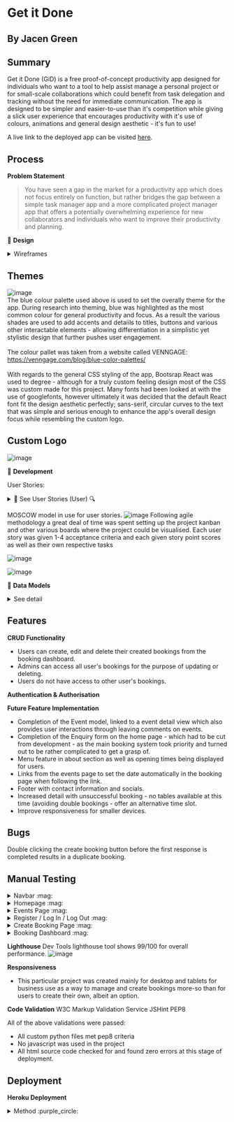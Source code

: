 # Get it Done
## By Jacen Green

## Summary
Get it Done (GiD) is a free proof-of-concept productivity app designed for individuals who want to a tool to help assist manage a personal project or for small-scale collaborations which could benefit from task delegation and tracking without the need for immediate communication. The app is designed to be simpler and easier-to-use than it's competition while giving a slick user experience that encourages productivity with it's use of colours, animations and general design aesthetic - it's fun to use!

A live link to the deployed app can be visited [here](https://tipple-and-tail-7dca6c4d30d7.herokuapp.com/).

## Process

**Problem Statement**
> You have seen a gap in the market for a productivity app which does not focus entirely on function, but rather bridges the gap between a simple task manager app and a more complicated project manager app that offers a potentially overwhelming experience for new collaborators and individuals who want to improve their productivity and planning.

💠 **Design**
<details>
 <summary> Wireframes</summary>
 
 ### Low fidelity wireframing -> Balsamiq
 Low fidelity wireframes were created using Balsamiq to touch upon all aspects of the app's deisgn requirements.
 <br>
 <br>
 <br>
 <br>

 **Home Page: Intro splash screen**
 ![image](https://github.com/user-attachments/assets/f87c3632-65ee-47b6-b900-865d0749d827)
 The initial thought process was to create a stylistic and clean looking home 'splash' screen, not dissimilar to a game loading screen - the 
 goal being to immediately engage the user and hook their attention by inducing a sense of wonder.
 <br>
 <br>
 Blue arrows indicate animation directions; The Page will start with the site logo loaded, which will split into to halves and reveal the 
 name of the site, before continuing it's animation by highlighting and revealing directive text to motivate the user. Afterwards the logo 
 and text will transition off the screen into the login screen.
 <br>
 <br>
 The app would mostly remain consistent from desktop to tablet screens, and have layout changes for mobile devices - in this case the edges 
 of the logo would dissapear off the edge of the screen after splitting.
 <br>
 <br>
 <br>
 <br>

 **Login screen (home page)**
 ![image](https://github.com/user-attachments/assets/b8abeac1-eb97-48b7-b7f3-8a100d1ed534)
 [The login screen which the home screen 'rests' on after the completed animation] A simple login screen with minimal elements focuses the 
 user on their only real next step, since a login is required to use the site.
 <br>
 <br>
 If a user is already logged in or has an existing login token which has not expired, then the animations would play out before transitioning 
 to the Epics page. If a new account needs to be registered then the login screen will transition to a similar register screen after clicking 
 the button.
 <br>
 <br>
 <br>
 <br>

 **Epics page (Get Started)**
 ![image](https://github.com/user-attachments/assets/6c139a08-b133-4319-9db5-0499c49bfe23)
 If no Epics have yet been created then the user would be shown the above page. Clicking on [get started] will continue to the create Epics 
 page where information can be added and tasks can be created.
 <br>
 <br>
 <br>
 <br>

 **Epics page (display panel)**
 ![image](https://github.com/user-attachments/assets/b36c0ced-92ac-40f2-b053-d2b3b1490695)
 If data exists for epics on the database then the Epics card panel will display with some summary information as well as the chosen image 
 for the Epic. Users would be able to scroll through more cards if the maximum page display for cards is exceeded. From here Epics can be 
 selected to be redirected to the Tasks page, or by clicking an edit icon the Epic View page will be shown where CRUD functionality can be 
 actioned provided superuser access is granted.
 <br>
 <br>
 On mobile devices this would display in a list format instead to save space.
 <br>
 <br>
 <br>
 <br>
 
 **Tasks page (display panel)**
 ![image](https://github.com/user-attachments/assets/278dc298-01c3-4464-a4ee-71ea78332012)
 The task version of the Epics page, showing once an Epic has been selected. Here Task summary information is shown and tasks can be selected 
 to either be viewed in detail or, given appropriate access, updated or deleted after confirmation from the superuser.
 <br>
 <br>
 <br>
 <br>

 **Epic/Task View page**
 ![image](https://github.com/user-attachments/assets/d5752993-dec8-469f-bf9e-91efa599bc0f)
 This view page is where users can carry out CRUD actions or view a given card in further detail.
 <br>
 <br>
 <br>
 <br>

 **Profile page**
 ![image](https://github.com/user-attachments/assets/9f703d87-ce30-44a4-9ba8-686ef3465dfe)
 For a small amount of user customisation, a profile page will also exist. Here users can add personal information about themselves and add a 
 profile image/avatar that other collaborators will see as assignees on Tasks and Epics. The page would also show some statistics, for 
 example how many Tasks have been assigned to them. Additionally, a Profile List page would also be added so that users can view all other 
 collaborators involved with the project.

</details>

## Themes
![image](https://github.com/user-attachments/assets/a8605fd8-ce9c-41a1-9c29-61c54621fd54)
<br>
The blue colour palette used above is used to set the overally theme for the app. During research into theming, blue was highlighted as the most common colour for general productivity and focus. As a result the various shades are used to add accents and detaiils to titles, buttons and various other interactable elements - allowing differentiation in a simplistic yet stylistic design that further pushes user engagement.
<br>
<br>
The colour pallet was taken from a website called VENNGAGE: https://venngage.com/blog/blue-color-palettes/
<br>
<br>
With regards to the general CSS styling of the app, Bootsrap React was used to degree - although for a truly custom feeling design most of the CSS was custom made for this project. Many fonts had been looked at with the use of googlefonts, however ultimately it was decided that the default React font fit the design aesthetic perfectly; sans-serif, circular curves to the text that was simple and serious enough to enhance the app's overall design focus while resembling the custom logo.

## Custom Logo
![image](https://github.com/user-attachments/assets/fac1b3f3-8542-4a9f-9167-87846bcac54f)


💠 **Development**

User Stories:
<details>
 <summary>🔵 See User Stories (User) 🔍</summary>
 
- [US01] 🔵 As a user, I want to quickly log in,<br>
  so that I can immediately carry on where I left off.
  
- [US02] 🔵 As a user, I want to create tasks for a given project,<br>
  so that I can plan it out.
  
- [US03] 🔵 As a user, I want to catagorise my tasks,<br>
  so that I prioritise more important work.
  
- [US04] 🔵 As a user, I want to assign fellow collaborators to certain tasks,<br>
  so that I can delegate and complete a project more efficiently.
  
- [US05] 🔵 As a user, I want to mark a given task as complete,<br>
  so that I can track the overall progress of my project.
  
- [US06] 🔵 As a user, I want to see and leave comments on a given task,<br>
  so that I can concisely communicate with my collaborators.
  
- [US07] 🔵 As a user, I want filter tasks,<br>
  so I can see clearly who is working on what or which tasks require more attention.
  
- [US08] 🔵 As a user, I want to set deadlines for tasks,<br>
  so that I can efficiently manage my workload.
  
- [US09] 🔵 As a user, I want to create a basic profile,<br>
  so other collaborators can learn a bit about me and what I do.
  
- [US10] 🔵 As a user, I want be able to edit tasks after creation,<br>
  so that I can make necessary changes without starting again.
  
</details>

MOSCOW model in use for user stories.
![image](https://github.com/Viridi-Machina/tipple-and-tail/assets/146846939/847130a5-90e0-4ef6-b197-13da0c67ece6)
Following agile methodology a great deal of time was spent setting up the project kanban and other various boards where the project could be visualised.
Each user story was given 1-4 acceptance criteria and each given story point scores as well as their own respective tasks

![image](https://github.com/Viridi-Machina/tipple-and-tail/assets/146846939/00a298ee-bb29-40b7-8315-21a441dcd28a)

![image](https://github.com/Viridi-Machina/tipple-and-tail/assets/146846939/2939992a-139a-426e-9f46-405e4319df20)


💠 **Data Models**
<details>
 <summary> See detail</summary>
The data models created for this project are displayed in the image below:<br>
<br>
 
![image](https://github.com/Viridi-Machina/tipple-and-tail/assets/146846939/32bd5dc3-416c-47c0-a5be-0e69152fd14d)

<br>

The data models can be divided into 3 main apps to separate functionality:<br>
🔷 **User App**: This app handles user accounts as well as their enquiries and comments made to event posts.<br>
🔹 `User` - This model represents any user account, containing their name, email adress, mobile number, bookings and account status.<br>
🔹 `Enquiry` - This model represents enquiries made by the user, containing messages submitted to the site admin.<br>
🔹 `Comment` - This model represents comments made by the user on posted events, requiring approval by an admin.<br>
<br>
After discussing with my mentor it would become apparent that creating a custom user model was massively overcomplicating things, and a default user model was then used.

🟣 **About App**: This app handles the about and event models, both handled by the site admin.<br>
🔺 `About` - This model represents an about page, filled out and updated byu the site admin.<br>
🔺 `Event` - This model represents an events page, a psuedo blog-post view which displays events that can link to bookings.<br>
<br>

🔶 **Booking App**: This app handles the booking process; filtering available tables, timeslots and booking packages.<br>
🔸`Booking` - This model represents the core booking process, storing all associated fields.<br>
🔸`Table` - This model stores a small number of tables with unique table numbers and capacity which can be updated by an admin.<br>
🔸`TimeSlot` - This model represents the chosen time slot to be applied to the booking and table.<br>
🔸`TableSlot` - This model represents the specific tables with a chosen TimeSlot and TableSlot.<br>
🔸`Package` - This model represents additional extras for booking customization, which are also used to tag bookings.<br>
<br>
After speaking with my mentor the booking model was also overcomplicated, and in need of large changes to the model which had already been migrated, whilst removing
some unneccesary models such as TimeSlot and TableSlot and compressing them into the one Table model.


</details>

## Features
**CRUD Functionality**
- Users can create, edit and delete their created bookings from the booking dashboard.
- Admins can access all user's bookings for the purpose of updating or deleting.
- Users do not have access to other user's bookings.

**Authentication & Authorisation**

**Future Feature Implementation**
- Completion of the Event model, linked to a event detail view which also provides user interactions through leaving comments on events.
- Completion of the Enquiry form on the home page - which had to be cut from development - as the main booking system took priority and
  turned out to be rather complicated to get a grasp of.
- Menu feature in about section as well as opening times being displayed for users.
- Links from the events page to set the date automatically in the booking page when following the link.
- Footer with contact information and socials.
- Increased detail with unsuccessful booking - no tables available at this time (avoiding double bookings - offer an alternative time slot.
- Improve responsiveness for smaller devices.

## Bugs
Double clicking the create booking button before the first response is completed results in a duplicate booking.

## Manual Testing

<details>
    <summary>Navbar :mag:</summary>
    
   ![image](https://github.com/user-attachments/assets/566cb972-aecc-4b80-8988-6c55432bfce6)
</details>

<details>
    <summary>Homepage :mag:</summary>
    
   ![image](https://github.com/user-attachments/assets/93e8322f-f4d2-46ba-953f-100982543064)
</details>

<details>
    <summary>Events Page :mag:</summary>
    
   ![image](https://github.com/user-attachments/assets/561d8b48-bbbe-40ca-a3e6-ddcbd4d2765b)
</details>

<details>
    <summary>Register / Log In / Log Out :mag:</summary>
    
   ![image](https://github.com/user-attachments/assets/2ab2ad58-8354-43b3-84fb-56334d3d22f4)
</details>

<details>
    <summary>Create Booking Page :mag:</summary>
    
   ![image](https://github.com/user-attachments/assets/0af3c36e-43fb-4af6-b182-264da21d53ec)
</details>

<details>
    <summary>Booking Dashboard :mag:</summary>
    
   ![image](https://github.com/user-attachments/assets/68466ffc-00b9-4b53-8f4e-3f5eb3a93401)
</details>

**Lighthouse**
Dev Tools lighthouse tool shows 99/100 for overall performance.
![image](https://github.com/user-attachments/assets/3647919d-e0b3-4719-b1df-1bdc6f15ac0c)


**Responsiveness**
- This particular project was created mainly for desktop and tablets for business use as a way to manage and create bookings more-so than for users to create their own, albeit an option. 

**Code Validation**
W3C Markup Validation Service
JSHint
PEP8

All of the above validations were passed:
- All custom python files met pep8 criteria
- No javascript was used in the project
- All html source code checked for and found zero errors at this stage of deployment.

## Deployment
**Heroku Deployment**
<details>
 <summary>Method :purple_circle:</summary>

- From the dashboard you will be able to see your deployed projects. Click on `New`, then `Create new app`:
  <details>
    <summary>Dashboard :mag:</summary>
    
    ![image](https://github.com/Viridi-Machina/battleships/assets/146846939/d4468782-45f9-4c26-8369-1ddffee2b408)
  </details>

- Enter a unique `App name` and `Choose a region`, then click `Create app`.<br>
  Once created navigate to the `Settings` menu.
  <details>
    <summary>App Dashboard :mag:</summary>

    ![image](https://github.com/Viridi-Machina/battleships/assets/146846939/fde9249a-f073-46af-aeff-ddf4b7d6aacf)
  </details>
  
- Within the `Settings` menu, navigate to `Config Vars` (Also known as *Environment Variables*).<br>
  This is where private and sensitive data, such as credentials and keys, will be stored for the project.
  <details>
    <summary>App Settings :mag:</summary>

    ![image](https://github.com/Viridi-Machina/battleships/assets/146846939/078e131f-0ec6-483f-9031-7049385cdad8)
  </details>

- If the project is dependant on a creds.json file, then this is where the data will be stored.
- Click `Reveal Config Vars`. For initial deployment of a full-stack project:<br>
  `KEY`: 'DISABLE_COLLECTSTATIC'. `VALUE` '1'<br>
  This will prevent Heroku from uploading static files to the build.<br>
  Later on, once the project has been configured with a local static file directory, this KEY/VALUE pair can be removed.
- Note that any other secret keys such as links to the prject's database will be added as the project develops.<br>
  The image below shows an example of the `config vars` panel used in a previous project.
  <details>
    <summary>Config Vars :mag:</summary>
    
    ![image](https://github.com/Viridi-Machina/battleships/assets/146846939/0721287b-f32f-4b37-be16-ddcf1cfeb1c2)
  </details>

- A final component required for successful deployment is the use of a `Procfile`:
    - Heroku will read this file to determine how to start the server.
    - Within the Procfile a python package called *gunicorn* is referenced as a production-ready webserver for Heroku to use.
    - After installing gunicorn and adding it to the `requirements.txt` file, the following line of code needs to be added to
      the Procfile `web: gunicorn my_project.wsgi`.
    - Note that a blank line after the above code may be either required or need to be removed for Heroku to read it successfully.

### Connect to GitHub and deploy:

- Navigate to the `Deploy` menu. For `Deployment method` select GitHub. Finally, you can manually deploy the project.
  <details>
    <summary>Deploy Menu :mag:</summary>

  ![image](https://github.com/Viridi-Machina/battleships/assets/146846939/9081df0b-d551-40f2-b9c1-f770b9d4a5fb)
  </details>

## Credits
- Mentor: Gareth McGirr -> booking view and form code heavily used and adapted for my own project.
- Other code snipets have been referrenced within the project files.
- All styling is completely my own, graphics and logos made via adobe flash and figma. Hero background image from adobe stock

